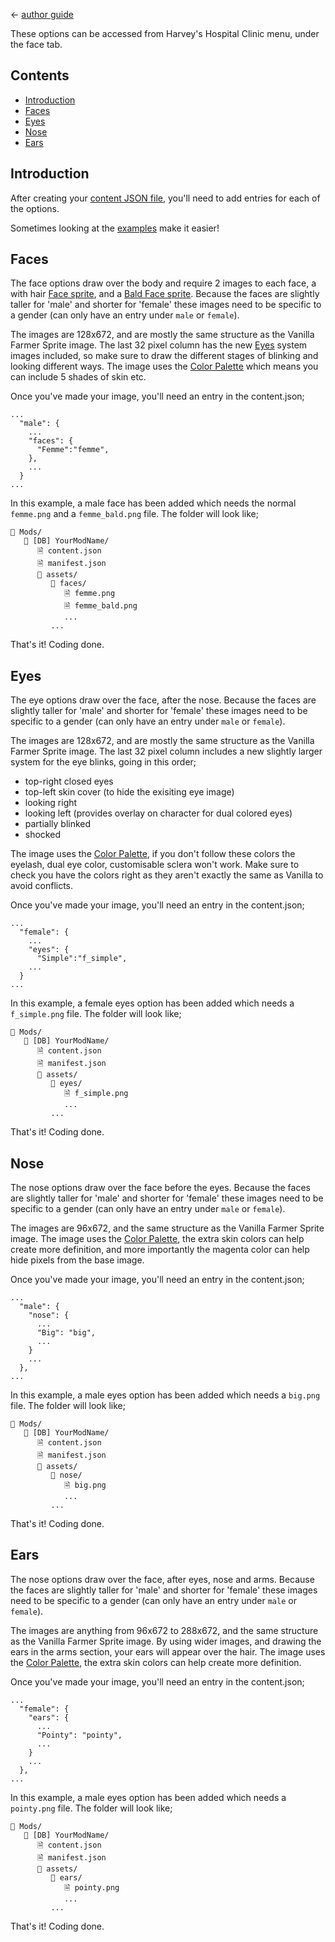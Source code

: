 ﻿← [author guide](../author-guide.md)

These options can be accessed from Harvey's Hospital Clinic menu, under the face tab.

## Contents
* [Introduction](#introduction)
* [Faces](#faces)
* [Eyes](#eyes)
* [Nose](#nose)
* [Ears](#ears)

## Introduction
After creating your [content JSON file](../author-guide.md#body-parts), you'll need to add
entries for each of the options.

Sometimes looking at the [examples](https://www.nexusmods.com/stardewvalley/mods/12893?tab=files#file-container-optional-files) make it easier!

## Faces
The face options draw over the body and require 2 images to each face,
a with hair [Face sprite](../../assets/Character/face.png), and a [Bald Face sprite](../../assets/Character/face_bald.png).
Because the faces are slightly taller for 'male' and shorter for 'female' these
images need to be specific to a gender (can only have an entry under `male` or `female`).

The images are 128x672, and are mostly the same structure as the Vanilla Farmer Sprite image. The
last 32 pixel column has the new [Eyes](#eyes) system images included, so make sure to draw the
different stages of blinking and looking different ways. The image uses the [Color Palette](/color-palette.md)
which means you can include 5 shades of skin etc.

Once you've made your image, you'll need an entry in the content.json;
```
...
  "male": {
    ...
    "faces": {
      "Femme":"femme",
    },
    ...
  }
...
```
In this example, a male face has been added which needs the normal `femme.png` and a `femme_bald.png` file.
The folder will look like;
```
📁 Mods/
   📁 [DB] YourModName/
      🗎 content.json
      🗎 manifest.json
      📁 assets/
         📁 faces/
            🗎 femme.png
            🗎 femme_bald.png
            ...
         ...
```
That's it! Coding done.

## Eyes
The eye options draw over the face, after the nose. Because the faces are slightly taller for 'male'
and shorter for 'female' these
images need to be specific to a gender (can only have an entry under `male` or `female`).

The images are 128x672, and are mostly the same structure as the Vanilla Farmer Sprite image. The
last 32 pixel column includes a new slightly larger system for the eye blinks, going in this order;
* top-right closed eyes
* top-left skin cover (to hide the exisiting eye image)
* looking right
* looking left (provides overlay on character for dual colored eyes)
* partially blinked
* shocked

The image uses the [Color Palette](/color-palette.md), if you don't follow
these colors the eyelash, dual eye color, customisable sclera won't work. Make
sure to check you have the colors right as they aren't exactly the same as
Vanilla to avoid conflicts.

Once you've made your image, you'll need an entry in the content.json;
```
...
  "female": {
    ...
    "eyes": {
      "Simple":"f_simple",
    ...
  }
...
```
In this example, a female eyes option has been added which needs a `f_simple.png` file.
The folder will look like;
```
📁 Mods/
   📁 [DB] YourModName/
      🗎 content.json
      🗎 manifest.json
      📁 assets/
         📁 eyes/
            🗎 f_simple.png
            ...
         ...
```
That's it! Coding done.

## Nose
The nose options draw over the face before the eyes. Because the faces are slightly taller for 'male'
and shorter for 'female' these
images need to be specific to a gender (can only have an entry under `male` or `female`).

The images are 96x672, and the same structure as the Vanilla Farmer Sprite image. 
The image uses the [Color Palette](/color-palette.md), the extra skin colors
can help create more definition, and more importantly the magenta color
can help hide pixels from the base image.

Once you've made your image, you'll need an entry in the content.json;
```
...
  "male": {
    "nose": {
      ...
      "Big": "big",
      ...
    }
    ...
  },
...
```
In this example, a male eyes option has been added which needs a `big.png` file.
The folder will look like;
```
📁 Mods/
   📁 [DB] YourModName/
      🗎 content.json
      🗎 manifest.json
      📁 assets/
         📁 nose/
            🗎 big.png
            ...
         ...
```
That's it! Coding done.

## Ears
The nose options draw over the face, after eyes, nose and arms. Because the faces are slightly taller for 'male'
and shorter for 'female' these
images need to be specific to a gender (can only have an entry under `male` or `female`).

The images are anything from 96x672 to 288x672, and the same structure as the Vanilla Farmer Sprite image. 
By using wider images, and drawing the ears in the arms section, your ears will appear over
the hair. The image uses the [Color Palette](/color-palette.md), the extra skin colors
can help create more definition.

Once you've made your image, you'll need an entry in the content.json;
```
...
  "female": {
    "ears": {
      ...
      "Pointy": "pointy",
      ...
    }
    ...
  },
...
```
In this example, a male eyes option has been added which needs a `pointy.png` file.
The folder will look like;
```
📁 Mods/
   📁 [DB] YourModName/
      🗎 content.json
      🗎 manifest.json
      📁 assets/
         📁 ears/
            🗎 pointy.png
            ...
         ...
```
That's it! Coding done.